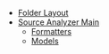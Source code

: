 * [Folder Layout](folder_layout.png)
* [Source Analyzer Main](source_analyzer_top_level.png)
  * [Formatters](source_analyzer_formatters.png)
  * [Models](source_analyzer_models.png)
